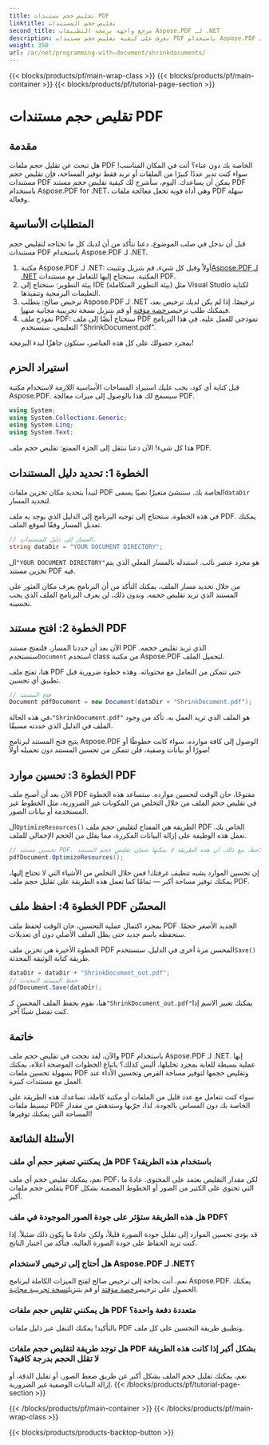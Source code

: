```yaml
---
title: تقليص حجم مستندات PDF
linktitle: تقليص حجم المستندات
second_title: مرجع واجهة برمجة التطبيقات Aspose.PDF لـ .NET
description: تعرف على كيفية تقليص حجم مستندات PDF باستخدام Aspose.PDF لـ .NET في هذا الدليل التفصيلي. قم بتحسين موارد PDF وتقليل حجم الملف دون المساس بالجودة.
weight: 350
url: /ar/net/programming-with-document/shrinkdocuments/
---
```


{{< blocks/products/pf/main-wrap-class >}}
{{< blocks/products/pf/main-container >}}
{{< blocks/products/pf/tutorial-page-section >}}

# تقليص حجم مستندات PDF

## مقدمة

هل تبحث عن تقليل حجم ملفات PDF الخاصة بك دون عناء؟ أنت في المكان المناسب! سواء كنت تدير عددًا كبيرًا من الملفات أو تريد فقط توفير المساحة، فإن تقليص حجم مستندات PDF يمكن أن يساعدك. اليوم، سأشرح لك كيفية تقليص حجم مستند PDF باستخدام Aspose.PDF for .NET، وهي أداة قوية تجعل معالجة ملفات PDF سهلة وفعالة.

## المتطلبات الأساسية

قبل أن ندخل في صلب الموضوع، دعنا نتأكد من أن لديك كل ما تحتاجه لتقليص حجم مستندات PDF باستخدام Aspose.PDF لـ .NET.

1.  مكتبة Aspose.PDF لـ .NET: أولاً وقبل كل شيء، قم بتنزيل وتثبيت[Aspose.PDF لـ .NET](https://releases.aspose.com/pdf/net/) المكتبة. ستحتاج إليها للتعامل مع مستندات PDF.
2. بيئة التطوير: ستحتاج إلى IDE (بيئة التطوير المتكاملة) مثل Visual Studio لكتابة التعليمات البرمجية وتنفيذها.
3.  ترخيص صالح: يتطلب Aspose.PDF لـ .NET ترخيصًا. إذا لم يكن لديك ترخيص بعد، فيمكنك طلب ترخيص[رخصة مؤقتة](https://purchase.aspose.com/temporary-license/) أو قم بتنزيل نسخة تجريبية مجانية من[هنا](https://releases.aspose.com/).
4. نموذج ملف PDF: ستحتاج أيضًا إلى ملف PDF نموذجي للعمل عليه. في هذا البرنامج التعليمي، سنستخدم "ShrinkDocument.pdf".

بمجرد حصولك على كل هذه العناصر، ستكون جاهزًا لبدء البرمجة!


## استيراد الحزم

قبل كتابة أي كود، يجب عليك استيراد المساحات الأساسية اللازمة لاستخدام مكتبة Aspose.PDF. سيسمح لك هذا بالوصول إلى ميزات معالجة PDF.

```csharp
using System;
using System.Collections.Generic;
using System.Linq;
using System.Text;
```

هذا كل شيء! الآن دعنا ننتقل إلى الجزء الممتع: تقليص حجم ملف PDF.

## الخطوة 1: تحديد دليل المستندات

 لنبدأ بتحديد مكان تخزين ملفات PDF الخاصة بك. سننشئ متغيرًا نصيًا يسمى`dataDir` لتحديد المسار.

في هذه الخطوة، ستحتاج إلى توجيه البرنامج إلى الدليل الذي يوجد به ملف PDF. يمكنك تعديل المسار وفقًا لموقع الملف.

```csharp
// المسار إلى دليل المستندات.
string dataDir = "YOUR DOCUMENT DIRECTORY";
```

 ال`"YOUR DOCUMENT DIRECTORY"`هو مجرد عنصر نائب. استبدله بالمسار الفعلي الذي يتم تخزين مستند PDF فيه.

من خلال تحديد مسار الملف، يمكنك التأكد من أن البرنامج يعرف مكان العثور على المستند الذي تريد تقليص حجمه. وبدون ذلك، لن يعرف البرنامج الملف الذي يجب تحسينه.


## الخطوة 2: افتح مستند PDF

 الآن بعد أن حددنا المسار، فلنفتح مستند PDF الذي تريد تقليص حجمه. سنستخدم`Document` استخدم class من مكتبة Aspose.PDF لتحميل الملف.

هنا، تفتح ملف PDF حتى تتمكن من التعامل مع محتوياته. وهذه خطوة ضرورية قبل تطبيق أي تحسين.

```csharp
// فتح المستند
Document pdfDocument = new Document(dataDir + "ShrinkDocument.pdf");
```

 في هذه الحالة،`"ShrinkDocument.pdf"` هو الملف الذي تريد العمل به. تأكد من وجود الملف في الدليل الذي حددته مسبقًا.

يتيح فتح المستند لبرنامج Aspose.PDF الوصول إلى كافة موارده. سواء كانت خطوطًا أو صورًا أو بيانات وصفية، فلن تتمكن من تحسين المستند دون تحميله أولاً!

## الخطوة 3: تحسين موارد PDF

الآن بعد أن أصبح ملف PDF مفتوحًا، حان الوقت لتحسين موارده. ستساعد هذه الخطوة في تقليص حجم الملف من خلال التخلص من المكونات غير الضرورية، مثل الخطوط غير المستخدمة أو بيانات الصور.

 ال`OptimizeResources()` الطريقة هي المفتاح لتقليص حجم ملف PDF الخاص بك. تعمل هذه الوظيفة على إزالة البيانات المكررة، مما يقلل من الحجم الإجمالي للملف.

```csharp
// تحسين مستند PDF. لاحظ، مع ذلك، أن هذه الطريقة لا يمكنها ضمان تقليص حجم المستند
pdfDocument.OptimizeResources();
```

إن تحسين الموارد يشبه تنظيف غرفتك! فمن خلال التخلص من الأشياء التي لا تحتاج إليها، يمكنك توفير مساحة أكبر — تمامًا كما تعمل هذه الطريقة على تقليل حجم ملف PDF.

## الخطوة 4: احفظ ملف PDF المحسّن

بمجرد اكتمال عملية التحسين، حان الوقت لحفظ ملف PDF الجديد الأصغر حجمًا. سنحفظه باسم جديد حتى يظل الملف الأصلي دون أي تعديلات.

 الخطوة الأخيرة هي تخزين ملف PDF المحسن مرة أخرى في الدليل. ستستخدم`Save()` طريقة كتابة الوثيقة المحدثة.

```csharp
dataDir = dataDir + "ShrinkDocument_out.pdf";
// حفظ المستند المحدث
pdfDocument.Save(dataDir);
```

 هنا، نقوم بحفظ الملف المحسن كـ`"ShrinkDocument_out.pdf"`يمكنك تغيير الاسم إذا كنت تفضل شيئًا آخر.

## خاتمة

والآن، لقد نجحت في تقليص حجم ملف PDF باستخدام Aspose.PDF لـ .NET. إنها عملية بسيطة للغاية بمجرد تحليلها، أليس كذلك؟ باتباع الخطوات الموضحة أعلاه، يمكنك بسهولة تحسين ملفات PDF وتقليص حجمها لتوفير مساحة القرص وتحسين الأداء عند العمل مع مستندات كبيرة.

سواء كنت تتعامل مع عدد قليل من الملفات أو مكتبة كاملة، تساعدك هذه الطريقة على تبسيط ملفات PDF الخاصة بك دون المساس بالجودة. لذا، جرّبها وستدهش من مقدار المساحة التي يمكنك توفيرها!

## الأسئلة الشائعة

### هل يمكنني تصغير حجم أي ملف PDF باستخدام هذه الطريقة؟
نعم، يمكنك تقليص حجم أي ملف PDF، لكن مقدار التقليص يعتمد على المحتوى. عادةً ما يتقلص حجم ملفات PDF التي تحتوي على الكثير من الصور أو الخطوط المضمنة بشكل أكبر.

### هل هذه الطريقة ستؤثر على جودة الصور الموجودة في ملف PDF؟
قد يؤدي تحسين الموارد إلى تقليل جودة الصورة قليلاً، ولكن عادةً ما يكون ذلك ضئيلاً. إذا كنت تريد الحفاظ على جودة الصورة العالية، فتأكد من اختبار الناتج.

### هل أحتاج إلى ترخيص لاستخدام Aspose.PDF لـ .NET؟
نعم، أنت بحاجة إلى ترخيص صالح لفتح الميزات الكاملة لبرنامج Aspose.PDF. يمكنك الحصول على ترخيص[رخصة مؤقتة](https://purchase.aspose.com/temporary-license/) أو قم بتنزيل[نسخة تجريبية مجانية](https://releases.aspose.com/).

### هل يمكنني تقليص حجم ملفات PDF متعددة دفعة واحدة؟
بالتأكيد! يمكنك التنقل عبر دليل ملفات PDF وتطبيق طريقة التحسين على كل ملف.

### هل توجد طريقة لتقليص حجم ملفات PDF بشكل أكبر إذا كانت هذه الطريقة لا تقلل الحجم بدرجة كافية؟
نعم، يمكنك تقليل حجم الملف بشكل أكبر عن طريق ضغط الصور، أو تقليل الدقة، أو إزالة البيانات الوصفية غير الضرورية.
{{< /blocks/products/pf/tutorial-page-section >}}

{{< /blocks/products/pf/main-container >}}
{{< /blocks/products/pf/main-wrap-class >}}

{{< blocks/products/products-backtop-button >}}
